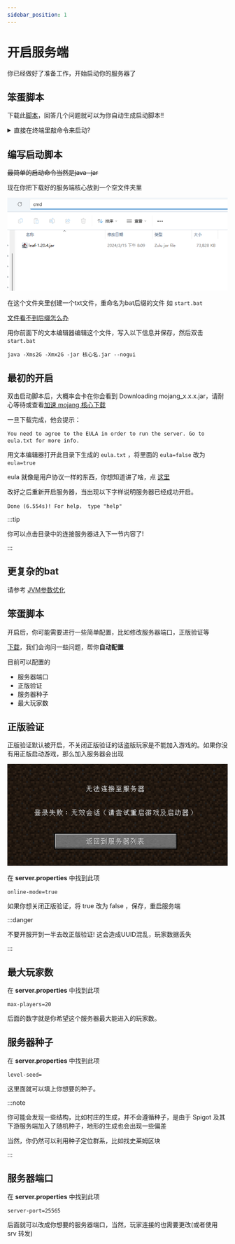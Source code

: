```yaml
---
sidebar_position: 1
---
```


# 开启服务端

你已经做好了准备工作，开始启动你的服务器了

## 笨蛋脚本

下载此[脚本](https://github.com/lilingfengdev/NitWiki-Script/releases/download/windows-latest/generate-script.exe)，回答几个问题就可以为你自动生成启动脚本!!

<details>
<summary>直接在终端里敲命令来启动?</summary>

如果你第一次开服，或者你看不懂这个折叠里的内容，那就跳过，直接去看底下的编写启动脚本

## 终端路径

就像你的文件资源管理器

![](_images/文件资源管理器.jpg)

(估计有人不知道文件资源管理器是什么，所以放张图)

有路径一样，你的cmd也是有路径的(红框中为此cmd所在的路径)

[cmd是什么](https://cn.bing.com/search?q=cmd%E6%98%AF%E4%BB%80%E4%B9%88)

[怎么打开cmd](https://cn.bing.com/search?form=MOZLBR&pc=MOZI&q=%E6%80%8E%E4%B9%88%E6%89%93%E5%BC%80cmd)

## 启动命令

现在你把下载好的服务端核心放到一个空文件夹里

![](_images/1.png)

点击地址栏，输入cmd然后回车，就会在这个路径下打开cmd

![](_images/2.png)

或者用别的办法打开cmd，然后用cd命令切换路径

[怎么用cd命令切换到另一个目录](https://cn.bing.com/search?q=%E6%80%8E%E4%B9%88%E7%94%A8cd%E5%91%BD%E4%BB%A4%E5%88%87%E6%8D%A2%E5%88%B0%E5%8F%A6%E4%B8%80%E4%B8%AA%E7%9B%AE%E5%BD%95)

![](_images/3.png)

</details>

## 编写启动脚本

~~最简单的启动命令当然是java -jar~~

现在你把下载好的服务端核心放到一个空文件夹里

![](_images/1.png)

在这个文件夹里创建一个txt文件，重命名为bat后缀的文件 如 `start.bat`

[文件看不到后缀怎么办](https://cn.bing.com/search?q=%E6%96%87%E4%BB%B6%E7%9C%8B%E4%B8%8D%E5%88%B0%E5%90%8E%E7%BC%80)

用你前面下的文本编辑器编辑这个文件，写入以下信息并保存，然后双击 `start.bat`

```
java -Xms2G -Xmx2G -jar 核心名.jar --nogui
```

## 最初的开启

双击启动脚本后，大概率会卡在你会看到 Downloading mojang_x.x.x.jar，请耐心等待或查看[加速 mojang 核心下载](/docs/扩展阅读/常见问题.md)

一旦下载完成，他会提示：

```
You need to agree to the EULA in order to run the server. Go to eula.txt for more info.
```

用文本编辑器打开此目录下生成的 `eula.txt` ，将里面的 `eula=false` 改为 `eula=true`

eula 就像是用户协议一样的东西，你想知道讲了啥，点 [这里](https://zhuanlan.zhihu.com/p/463084883)

改好之后重新开启服务器，当出现以下字样说明服务器已经成功开启。

```
Done (6.554s)! For help， type "help"
```

:::tip

你可以点击目录中的连接服务器进入下一节内容了!

:::

## 更复杂的bat

请参考 [JVM参数优化](/docs/优化/JVM参数优化.md)

## 笨蛋脚本

开启后，你可能需要进行一些简单配置，比如修改服务器端口，正版验证等

[下载](https://github.com/lilingfengdev/NitWiki-Script/releases/download/windows-latest/config-eazy.py)，我们会询问一些问题，帮你**自动配置**

目前可以配置的
* 服务器端口
* 正版验证
* 服务器种子
* 最大玩家数

## 正版验证

正版验证默认被开启，不关闭正版验证的话盗版玩家是不能加入游戏的。如果你没有用正版启动游戏，那么加入服务器会出现

![](_images/无效会话.png)

在 **server.properties** 中找到此项

```
online-mode=true
```
如果你想关闭正版验证，将 true 改为 false ，保存，重启服务端

:::danger

不要开服开到一半去改正版验证! 这会造成UUID混乱，玩家数据丢失

:::

## 最大玩家数

在 **server.properties** 中找到此项

```
max-players=20
```

后面的数字就是你希望这个服务器最大能进入的玩家数。

## 服务器种子

在 **server.properties** 中找到此项

```
level-seed=
```

这里面就可以填上你想要的种子。

:::note

你可能会发现一些结构，比如村庄的生成，并不会遵循种子，是由于 Spigot 及其下游服务端加入了随机种子，地形的生成也会出现一些偏差

当然，你仍然可以利用种子定位群系，比如找史莱姆区块

:::

## 服务器端口

在 **server.properties** 中找到此项

```
server-port=25565
```

后面就可以改成你想要的服务器端口，当然，玩家连接的也需要更改(或者使用 srv 转发)